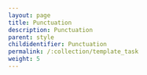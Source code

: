 ```yaml
---
layout: page
title: Punctuation
description: Punctuation
parent: style
childidentifier: Punctuation
permalink: /:collection/template_task
weight: 5
---
```




